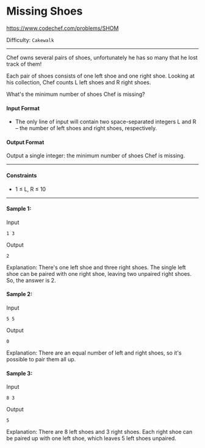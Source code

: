 # Missing Shoes

https://www.codechef.com/problems/SHOM

Difficulty: `Cakewalk`

---

Chef owns several pairs of shoes, unfortunately he has so many that he lost track of them!

Each pair of shoes consists of one left shoe and one right shoe.
Looking at his collection, Chef counts L left shoes and R right shoes.

What's the minimum number of shoes Chef is missing?

#### Input Format
- The only line of input will contain two space-separated integers L and R – the number of left shoes and right shoes, respectively.

#### Output Format
Output a single integer: the minimum number of shoes Chef is missing.

---

#### Constraints
- 1 ≤ L, R ≤ 10

---

#### Sample 1:
Input
```
1 3
```
Output
```
2
```
Explanation:
There's one left shoe and three right shoes.
The single left shoe can be paired with one right shoe, leaving two unpaired right shoes. So, the answer is 2.

#### Sample 2:
Input
```
5 5
```
Output
```
0
```
Explanation:
There are an equal number of left and right shoes, so it's possible to pair them all up.

#### Sample 3:
Input
```
8 3
```
Output
```
5
```
Explanation:
There are 8 left shoes and 3 right shoes.
Each right shoe can be paired up with one left shoe, which leaves 5 left shoes unpaired.